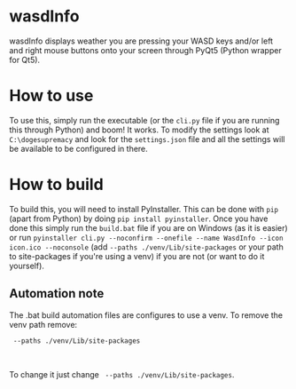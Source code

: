 # wasdInfo
wasdInfo displays weather you are pressing your WASD keys and/or left and right mouse buttons onto your screen through PyQt5 (Python wrapper for Qt5).

# How to use

To use this, simply run the executable (or the `cli.py` file if you are running this through Python) and boom! It works. To modify the settings look at `C:\dogesupremacy` and look for the `settings.json` file and all the settings will be available to be configured in there.

# How to build

To build this, you will need to install PyInstaller. This can be done with `pip` (apart from Python) by doing `pip install pyinstaller`. Once you have done this simply run the `build.bat` file if you are on Windows (as it is easier) or run ```pyinstaller cli.py --noconfirm --onefile --name WasdInfo --icon icon.ico --noconsole``` (add `--paths ./venv/Lib/site-packages` or your path to site-packages if you're using a venv) if you are not (or want to do it yourself).

## Automation note

The .bat build automation files are configures to use a venv. To remove the venv path remove:

```
 --paths ./venv/Lib/site-packages
```

<br>

To change it just change ` --paths ./venv/Lib/site-packages`.
